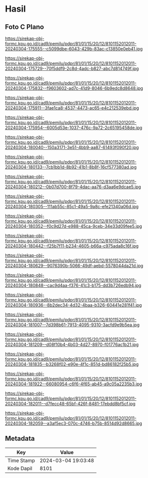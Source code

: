 # Hasil

## Foto C Plano

https://sirekap-obj-formc.kpu.go.id/cad9/pemilu/pdpr/81/01/15/20/12/8101152012011-20240304-175555--c5099dbe-6043-429b-83ac-c13850e0eb41.jpg

https://sirekap-obj-formc.kpu.go.id/cad9/pemilu/pdpr/81/01/15/20/12/8101152012011-20240304-175729--70f5ddf9-2c8d-4adc-b827-abc7d814749f.jpg

https://sirekap-obj-formc.kpu.go.id/cad9/pemilu/pdpr/81/01/15/20/12/8101152012011-20240304-175832--f9603602-ad7c-41d9-8046-6b9edc8d8648.jpg

https://sirekap-obj-formc.kpu.go.id/cad9/pemilu/pdpr/81/01/15/20/12/8101152012011-20240304-175911--3fae1ca8-4537-4473-ac65-e4c212539ebd.jpg

https://sirekap-obj-formc.kpu.go.id/cad9/pemilu/pdpr/81/01/15/20/12/8101152012011-20240304-175954--6005d53e-1037-476c-9a72-2c65195458de.jpg

https://sirekap-obj-formc.kpu.go.id/cad9/pemilu/pdpr/81/01/15/20/12/8101152012011-20240304-180040--150a3171-3e51-4bb9-aa87-61493f090f20.jpg

https://sirekap-obj-formc.kpu.go.id/cad9/pemilu/pdpr/81/01/15/20/12/8101152012011-20240304-180133--7cb1bb1d-8b92-41b1-8b8f-16cf577380ad.jpg

https://sirekap-obj-formc.kpu.go.id/cad9/pemilu/pdpr/81/01/15/20/12/8101152012011-20240304-180212--0b07d700-8f79-4dac-aa76-d3aa6e9dcae5.jpg

https://sirekap-obj-formc.kpu.go.id/cad9/pemilu/pdpr/81/01/15/20/12/8101152012011-20240304-180305--111ab55c-85c1-49a5-9a8c-efe21340a06d.jpg

https://sirekap-obj-formc.kpu.go.id/cad9/pemilu/pdpr/81/01/15/20/12/8101152012011-20240304-180352--f0c9d27d-e988-45ca-9ceb-34e33d09fee5.jpg

https://sirekap-obj-formc.kpu.go.id/cad9/pemilu/pdpr/81/01/15/20/12/8101152012011-20240304-180442--f25b7f11-b234-4605-b66a-c975ada8c16f.jpg

https://sirekap-obj-formc.kpu.go.id/cad9/pemilu/pdpr/81/01/15/20/12/8101152012011-20240304-180629--9076390b-5066-49df-aebd-5578044da21d.jpg

https://sirekap-obj-formc.kpu.go.id/cad9/pemilu/pdpr/81/01/15/20/12/8101152012011-20240304-180848--cac9d4aa-f376-41c3-b175-dd3b726edb94.jpg

https://sirekap-obj-formc.kpu.go.id/cad9/pemilu/pdpr/81/01/15/20/12/8101152012011-20240304-180936--8b2dec34-4d32-4baa-b326-60441e281f41.jpg

https://sirekap-obj-formc.kpu.go.id/cad9/pemilu/pdpr/81/01/15/20/12/8101152012011-20240304-181007--7d398b61-7913-4095-9310-3acfd9e9b5ea.jpg

https://sirekap-obj-formc.kpu.go.id/cad9/pemilu/pdpr/81/01/15/20/12/8101152012011-20240304-181209--d08f10b4-4b03-4d27-8970-f01776ac1b21.jpg

https://sirekap-obj-formc.kpu.go.id/cad9/pemilu/pdpr/81/01/15/20/12/8101152012011-20240304-181835--b3268f02-e90e-4f1c-851d-bd86182f25b5.jpg

https://sirekap-obj-formc.kpu.go.id/cad9/pemilu/pdpr/81/01/15/20/12/8101152012011-20240304-181922--66080954-c6f6-4f65-ab45-a9c05a2235b3.jpg

https://sirekap-obj-formc.kpu.go.id/cad9/pemilu/pdpr/81/01/15/20/12/8101152012011-20240304-182011--d7fecc48-65bf-426f-8481-17ebdd8bf5cf.jpg

https://sirekap-obj-formc.kpu.go.id/cad9/pemilu/pdpr/81/01/15/20/12/8101152012011-20240304-182059--a3af5ec3-070c-4746-b75b-8514d92d8665.jpg


## Metadata

| Key        | Value               |
| ---------- | ------------------- |
| Time Stamp | 2024-03-04 19:03:48 |
| Kode Dapil | 8101                |



